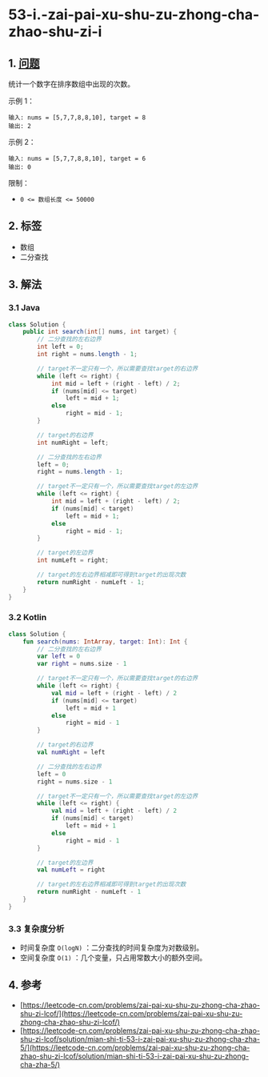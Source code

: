 # 53-i.-zai-pai-xu-shu-zu-zhong-cha-zhao-shu-zi-i

## 1. [问题](https://leetcode-cn.com/problems/zai-pai-xu-shu-zu-zhong-cha-zhao-shu-zi-lcof/)

统计一个数字在排序数组中出现的次数。

示例 1：

```text
输入: nums = [5,7,7,8,8,10], target = 8
输出: 2
```

示例 2：

```text
输入: nums = [5,7,7,8,8,10], target = 6
输出: 0
```

限制：

* `0 <= 数组长度 <= 50000`

## 2. 标签

* 数组
* 二分查找

## 3. 解法

### 3.1 Java

```java
class Solution {
    public int search(int[] nums, int target) {
        // 二分查找的左右边界
        int left = 0;
        int right = nums.length - 1;

        // target不一定只有一个，所以需要查找target的右边界
        while (left <= right) {
            int mid = left + (right - left) / 2;
            if (nums[mid] <= target)
                left = mid + 1;
            else
                right = mid - 1;
        }

        // target的右边界
        int numRight = left;

        // 二分查找的左右边界
        left = 0;
        right = nums.length - 1;

        // target不一定只有一个，所以需要查找target的左边界
        while (left <= right) {
            int mid = left + (right - left) / 2;
            if (nums[mid] < target)
                left = mid + 1;
            else
                right = mid - 1;
        }

        // target的左边界
        int numLeft = right;

        // target的左右边界相减即可得到target的出现次数
        return numRight - numLeft - 1;
    }
}
```

### 3.2 Kotlin

```kotlin
class Solution {
    fun search(nums: IntArray, target: Int): Int {
        // 二分查找的左右边界
        var left = 0
        var right = nums.size - 1

        // target不一定只有一个，所以需要查找target的右边界
        while (left <= right) {
            val mid = left + (right - left) / 2
            if (nums[mid] <= target)
                left = mid + 1
            else
                right = mid - 1
        }

        // target的右边界
        val numRight = left

        // 二分查找的左右边界
        left = 0
        right = nums.size - 1

        // target不一定只有一个，所以需要查找target的左边界
        while (left <= right) {
            val mid = left + (right - left) / 2
            if (nums[mid] < target)
                left = mid + 1
            else
                right = mid - 1
        }

        // target的左边界
        val numLeft = right

        // target的左右边界相减即可得到target的出现次数
        return numRight - numLeft - 1
    }
}
```

### 3.3 复杂度分析

* 时间复杂度 `O(logN)` ：二分查找的时间复杂度为对数级别。
* 空间复杂度 `O(1)` ：几个变量，只占用常数大小的额外空间。

## 4. 参考

* [https://leetcode-cn.com/problems/zai-pai-xu-shu-zu-zhong-cha-zhao-shu-zi-lcof/](https://leetcode-cn.com/problems/zai-pai-xu-shu-zu-zhong-cha-zhao-shu-zi-lcof/)
* [https://leetcode-cn.com/problems/zai-pai-xu-shu-zu-zhong-cha-zhao-shu-zi-lcof/solution/mian-shi-ti-53-i-zai-pai-xu-shu-zu-zhong-cha-zha-5/](https://leetcode-cn.com/problems/zai-pai-xu-shu-zu-zhong-cha-zhao-shu-zi-lcof/solution/mian-shi-ti-53-i-zai-pai-xu-shu-zu-zhong-cha-zha-5/)

